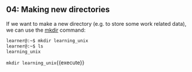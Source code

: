 ## 04: Making new directories

If we want to make a new directory (e.g. to store some work related data), we can use the [mkdir][] command:

```bash
learner@:~$ mkdir learning_unix
learner@:~$ ls
learning_unix
```

`mkdir learning_unix`{{execute}}

[mkdir]: https://en.wikipedia.org/wiki/Mkdir

